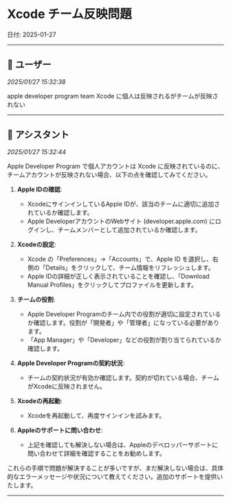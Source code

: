 # Xcode チーム反映問題

日付: 2025-01-27

---

## 👤 ユーザー
*2025/01/27 15:32:38*

apple developer program team Xcode に個人は反映されるがチームが反映されない

---

## 🤖 アシスタント
*2025/01/27 15:32:44*

Apple Developer Program で個人アカウントは Xcode に反映されているのに、チームアカウントが反映されない場合、以下の点を確認してみてください。

1. **Apple IDの確認**:
   - XcodeにサインインしているApple IDが、該当のチームに適切に追加されているか確認します。
   - Apple DeveloperアカウントのWebサイト (developer.apple.com) にログインし、チームメンバーとして追加されているか確認します。

2. **Xcodeの設定**:
   - Xcode の「Preferences」→「Accounts」で、Apple ID を選択し、右側の「Details」をクリックして、チーム情報をリフレッシュします。
   - Apple IDの詳細が正しく表示されていることを確認し、「Download Manual Profiles」をクリックしてプロファイルを更新します。

3. **チームの役割**:
   - Apple Developer Programのチーム内での役割が適切に設定されているか確認します。役割が「開発者」や「管理者」になっている必要があります。
   - 「App Manager」や「Developer」などの役割が割り当てられているか確認します。

4. **Apple Developer Programの契約状況**:
   - チームの契約状況が有効か確認します。契約が切れている場合、チームがXcodeに反映されません。

5. **Xcodeの再起動**:
   - Xcodeを再起動して、再度サインインを試みます。

6. **Appleのサポートに問い合わせ**:
   - 上記を確認しても解決しない場合は、Appleのデベロッパーサポートに問い合わせて詳細を確認することをお勧めします。

これらの手順で問題が解決することが多いですが、まだ解決しない場合は、具体的なエラーメッセージや状況について教えてください。追加のサポートを提供いたします。

---
